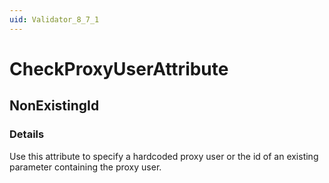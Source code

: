 ```yaml
---
uid: Validator_8_7_1
---
```


# CheckProxyUserAttribute

## NonExistingId

<!-- Description, Properties, ... sections are auto-generated. -->
<!-- REPLACE ME AUTO-GENERATION -->

### Details

Use this attribute to specify a hardcoded proxy user or the id of an existing parameter containing the proxy user.

<!-- Uncomment to add example code -->
<!--### Example code-->
